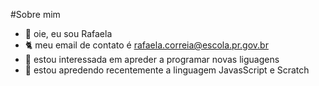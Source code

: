 #Sobre mim

- 👋 oie, eu sou Rafaela
- 🐈 meu email de contato é rafaela.correia@escola.pr.gov.br
- 👀 estou interessada em apreder a programar novas liguagens
- 🌱 estou apredendo recentemente a linguagem JavasScript e Scratch

<!---
kpoper00/kpoper00 is a ✨ special ✨ repository because its `README.md` (this file) appears on your GitHub profile.
You can click the Preview link to take a look at your changes.
--->
